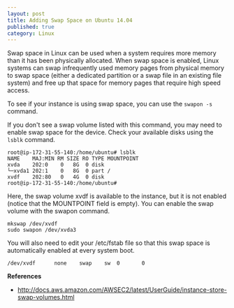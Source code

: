 ```yaml
---
layout: post
title: Adding Swap Space on Ubuntu 14.04
published: true
category: Linux
---
```


Swap space in Linux can be used when a system requires more memory than it has been physically allocated. When swap space is enabled, Linux systems can swap infrequently used memory pages from physical memory to swap space (either a dedicated partition or a swap file in an existing file system) and free up that space for memory pages that require high speed access.

To see if your instance is using swap space, you can use the `swapon -s` command.

If you don't see a swap volume listed with this command, you may need to enable swap space for the device. Check your available disks using the `lsblk` command.

```
root@ip-172-31-55-140:/home/ubuntu# lsblk
NAME    MAJ:MIN RM SIZE RO TYPE MOUNTPOINT
xvda    202:0    0   8G  0 disk 
└─xvda1 202:1    0   8G  0 part /
xvdf    202:80   0   4G  0 disk 
root@ip-172-31-55-140:/home/ubuntu# 
```

Here, the swap volume xvdf is available to the instance, but it is not enabled (notice that the MOUNTPOINT field is empty). You can enable the swap volume with the swapon command.

```
mkswap /dev/xvdf
sudo swapon /dev/xvda3
```

You will also need to edit your /etc/fstab file so that this swap space is automatically enabled at every system boot.

```
/dev/xvdf      none    swap    sw  0       0
```


**References**

- http://docs.aws.amazon.com/AWSEC2/latest/UserGuide/instance-store-swap-volumes.html
